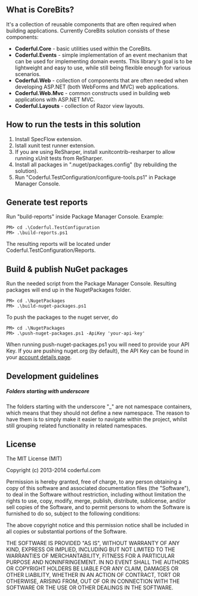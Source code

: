 ﻿## What is CoreBits?
It's a collection of reusable components that are often required when building applications. Currently CoreBits solution consists of these components:

* **Coderful.Core** - basic utilities used within the CoreBits.
* **Coderful.Events** - simple implementation of an event mechanism that can be used for implementing domain events. This library's goal is to be lightweight and easy to use, while still being flexible enough for various scenarios.
* **Coderful.Web** - collection of components that are often needed when developing ASP.NET (both WebForms and MVC) web applications.
* **Coderful.Web.Mvc** - common constructs used in building web applications with ASP.NET MVC.
* **Coderful.Layouts** - collection of Razor view layouts.


## How to run the tests in this solution
1. Install SpecFlow extension.
2. Istall xunit test runner extension.
3. If you are using ReSharper, install xunitcontrib-resharper to allow running xUnit tests from ReSharper.
4. Install all packages in ".nuget/packages.config" (by rebuilding the solution).
5. Run "Coderful.TestConfiguration/configure-tools.ps1" in Package Manager Console.


## Generate test reports
Run "build-reports" inside Package Manager Console. Example:

	PM> cd .\Coderful.TestConfiguration
	PM> .\build-reports.ps1

The resulting reports will be located under Coderful.TestConfiguration/Reports.

## Build & publish NuGet packages
Run the needed script from the Package Manager Console. Resulting packages will end up in the NugetPackages folder.

	PM> cd .\NugetPackages
	PM> .\build-nuget-packages.ps1

To push the packages to the nuget server, do

	PM> cd .\NugetPackages
	PM> .\push-nuget-packages.ps1 -ApiKey 'your-api-key'

When running push-nuget-packages.ps1 you will need to provide your API Key. If you are pushing nuget.org (by default), the API Key can be found in your [account details page](https://www.nuget.org/account).

## Development guidelines
##### Folders starting with underscore
The folders starting with the underscore "_" are not namespace containers, which means that they should not define a new namespace. The reason to have them is to simply make it easier to navigate within the project, whilst still grouping related functionality in related namespaces.

## License
The MIT License (MIT)

Copyright (c) 2013-2014 coderful.com

Permission is hereby granted, free of charge, to any person obtaining a copy of this software and associated documentation files (the "Software"), to deal in the Software without restriction, including without limitation the rights to use, copy, modify, merge, publish, distribute, sublicense, and/or sell copies of the Software, and to permit persons to whom the Software is furnished to do so, subject to the following conditions:

The above copyright notice and this permission notice shall be included in all copies or substantial portions of the Software.

THE SOFTWARE IS PROVIDED "AS IS", WITHOUT WARRANTY OF ANY KIND, EXPRESS OR IMPLIED, INCLUDING BUT NOT LIMITED TO THE WARRANTIES OF MERCHANTABILITY, FITNESS FOR A PARTICULAR PURPOSE AND NONINFRINGEMENT. IN NO EVENT SHALL THE AUTHORS OR COPYRIGHT HOLDERS BE LIABLE FOR ANY CLAIM, DAMAGES OR OTHER LIABILITY, WHETHER IN AN ACTION OF CONTRACT, TORT OR OTHERWISE, ARISING FROM, OUT OF OR IN CONNECTION WITH THE SOFTWARE OR THE USE OR OTHER DEALINGS IN THE SOFTWARE.